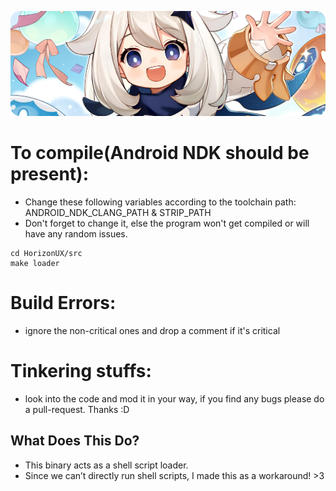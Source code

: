 ![emergency_food](https://github.com/forsaken-heart24/i_dont_want_to_be_an_weirdo/blob/main/banner_images/emergency_food.png?raw=true)

# To compile(Android NDK should be present):
- Change these following variables according to the toolchain path: ANDROID_NDK_CLANG_PATH & STRIP_PATH
- Don't forget to change it, else the program won't get compiled or will have any random issues.
```
cd HorizonUX/src
make loader
```

# Build Errors:
- ignore the non-critical ones and drop a comment if it's critical

# Tinkering stuffs:
- look into the code and mod it in your way, if you find any bugs please do a pull-request. Thanks :D

## What Does This Do?
- This binary acts as a shell script loader.
- Since we can’t directly run shell scripts, I made this as a workaround! >3